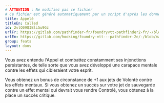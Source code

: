 ```yaml
---
# ATTENTION : Ne modifiez pas ce fichier
# Ce fichier est généré automatiquement par un script d'après les données du module Foundry VTT officiel et de sa traduction
title: Appelé
titleEn: Called
id: 2vlQ09QIBli5u9Gz
urlFr: https://gitlab.com/pathfinder-fr/foundryvtt-pathfinder2-fr/-/blob/master/data/feats/2vlQ09QIBli5u9Gz.htm
urlEn: https://gitlab.com/hooking/foundry-vtt---pathfinder-2e/-/blob/master/packs/data/feats.db/called.json
group: feats
layout: dons
---
```

Vous avez entendu l'Appel et combattez constamment ses injonctions persistantes, de telle sorte que vous avez développé une carapace mentale contre les effets qui cibleraient votre esprit.

Vous obtenez un bonus de circonstance de +1 aux jets de Volonté contre les effets mentaux. Si vous obtenez un succès sur votre jet de sauvegarde contre un effet mental qui devrait vous rendre <a class="entity-link" data-pack="pf2e.conditionspf2e" data-id="9qGBRpbX9NEwtAAr" draggable="true"><i class="fas fa-book-open"></i>Controlé</a>, vous obtenez à la place un succès critique.


